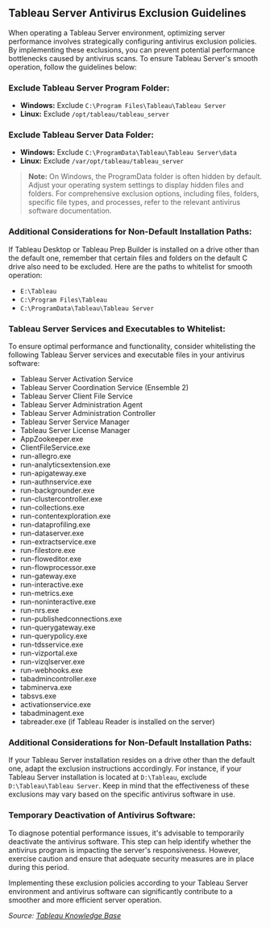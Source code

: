 ## Tableau Server Antivirus Exclusion Guidelines

When operating a Tableau Server environment, optimizing server performance involves strategically configuring antivirus exclusion policies. By implementing these exclusions, you can prevent potential performance bottlenecks caused by antivirus scans. To ensure Tableau Server's smooth operation, follow the guidelines below:

### Exclude Tableau Server Program Folder:

- **Windows:** Exclude `C:\Program Files\Tableau\Tableau Server`
- **Linux:** Exclude `/opt/tableau/tableau_server`

### Exclude Tableau Server Data Folder:

- **Windows:** Exclude `C:\ProgramData\Tableau\Tableau Server\data`
- **Linux:** Exclude `/var/opt/tableau/tableau_server`

> **Note:** On Windows, the ProgramData folder is often hidden by default. Adjust your operating system settings to display hidden files and folders. For comprehensive exclusion options, including files, folders, specific file types, and processes, refer to the relevant antivirus software documentation.

### Additional Considerations for Non-Default Installation Paths:
If Tableau Desktop or Tableau Prep Builder is installed on a drive other than the default one, remember that certain files and folders on the default C drive also need to be excluded. Here are the paths to whitelist for smooth operation:

- `E:\Tableau`
- `C:\Program Files\Tableau`
- `C:\ProgramData\Tableau\Tableau Server`

### Tableau Server Services and Executables to Whitelist:

To ensure optimal performance and functionality, consider whitelisting the following Tableau Server services and executable files in your antivirus software:

- Tableau Server Activation Service
- Tableau Server Coordination Service (Ensemble 2)
- Tableau Server Client File Service
- Tableau Server Administration Agent
- Tableau Server Administration Controller
- Tableau Server Service Manager
- Tableau Server License Manager
- AppZookeeper.exe
- ClientFileService.exe
- run-allegro.exe
- run-analyticsextension.exe
- run-apigateway.exe
- run-authnservice.exe
- run-backgrounder.exe
- run-clustercontroller.exe
- run-collections.exe
- run-contentexploration.exe
- run-dataprofiling.exe
- run-dataserver.exe
- run-extractservice.exe
- run-filestore.exe
- run-floweditor.exe
- run-flowprocessor.exe
- run-gateway.exe
- run-interactive.exe
- run-metrics.exe
- run-noninteractive.exe
- run-nrs.exe
- run-publishedconnections.exe
- run-querygateway.exe
- run-querypolicy.exe
- run-tdsservice.exe
- run-vizportal.exe
- run-vizqlserver.exe
- run-webhooks.exe
- tabadmincontroller.exe
- tabminerva.exe
- tabsvs.exe
- activationservice.exe
- tabadminagent.exe
- tabreader.exe (if Tableau Reader is installed on the server)

### Additional Considerations for Non-Default Installation Paths:

If your Tableau Server installation resides on a drive other than the default one, adapt the exclusion instructions accordingly. For instance, if your Tableau Server installation is located at `D:\Tableau`, exclude `D:\Tableau\Tableau Server`. Keep in mind that the effectiveness of these exclusions may vary based on the specific antivirus software in use.

### Temporary Deactivation of Antivirus Software:

To diagnose potential performance issues, it's advisable to temporarily deactivate the antivirus software. This step can help identify whether the antivirus program is impacting the server's responsiveness. However, exercise caution and ensure that adequate security measures are in place during this period.

Implementing these exclusion policies according to your Tableau Server environment and antivirus software can significantly contribute to a smoother and more efficient server operation.

*Source: [Tableau Knowledge Base](https://kb.tableau.com/articles/howto/improving-performance-by-using-antivirus-exclusions)*
